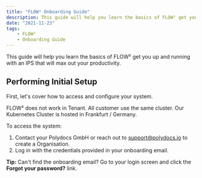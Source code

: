 ```yaml
---
title: "FLOW² Onboarding Guide"
description: This guide will help you learn the basics of FLOW² get you up and running with an IPS that will max out your productivity.
date: "2021-11-23"
tags: 
    - FLOW²
    - Onboarding Guide
---
```


This guide will help you learn the basics of FLOW² get you up and running with an IPS that will max out your productivity.

## **Performing Initial Setup**

First, let's cover how to access and configure your system.

FLOW² does not work in Tenant. All customer use the same cluster. Our Kubernetes Cluster is hosted in Frankfurt / Germany.

To access the system:

1. Contact your Polydocs GmbH or reach out to [support@polydocs.io](mailto:support@polydocs.io) to create a Organisation.
2. Log in with the credentials provided in your onboarding email.

**Tip:** Can't find the onboarding email? Go to your login screen and click the **Forgot your password?** link.
